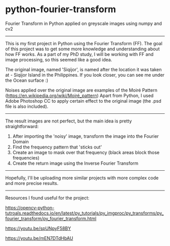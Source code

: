# python-fourier-transform
Fourier Transform in Python applied on greyscale images using numpy and cv2

-----

This is my first project in Python using the Fourier Transform (FF). The goal of this project was to get some more knowledge and understanding about how FF works. As a part of my PhD study, I will be working with FF and image processing, so this seemed like a good idea.

The original image, named 'Siqijor', is named after the location it was taken at - Siqijor Island in the Philippines. If you look closer, you can see me under the Ocean surface :)

Noises applied over the original image are examples of the Moiré Pattern (https://en.wikipedia.org/wiki/Moiré_pattern) Apart from Python, I used Adobe Photoshop CC to apply certain effect to the original image (the .psd file is also included).

-----

The result images are not perfect, but the main idea is pretty straightforward:
  1. After importing the 'noisy' image, transform the image into the Fourier Domain
  2. Find the frequency pattern that 'sticks out'
  3. Create an image to mask over that frequency (black areas block those frequencies)
  4. Create the return image using the Inverse Fourier Transform
  
-----

Hopefully, I'll be uploading more similar projects with more complex code and more precise results.

-----

Resources I found useful for the project:

https://opencv-python-tutroals.readthedocs.io/en/latest/py_tutorials/py_imgproc/py_transforms/py_fourier_transform/py_fourier_transform.html

https://youtu.be/spUNpyF58BY

https://youtu.be/mEN7DTdHbAU
